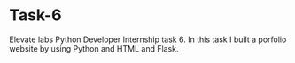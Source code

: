 # Task-6
Elevate labs Python Developer Internship task 6.
In this task I built a porfolio website by using Python and HTML and Flask.
